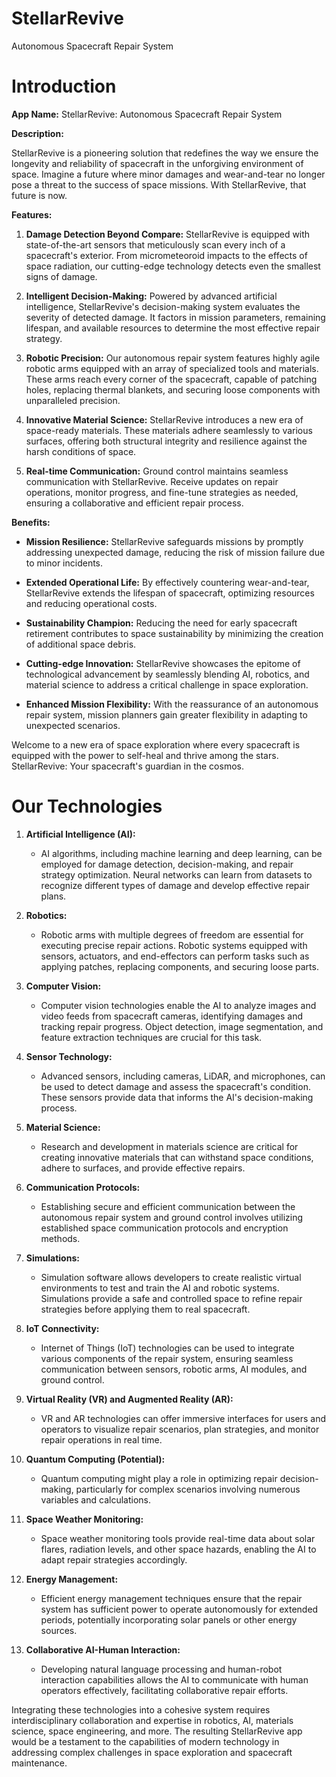 # StellarRevive
Autonomous Spacecraft Repair System

# Introduction

**App Name:** StellarRevive: Autonomous Spacecraft Repair System

**Description:**

StellarRevive is a pioneering solution that redefines the way we ensure the longevity and reliability of spacecraft in the unforgiving environment of space. Imagine a future where minor damages and wear-and-tear no longer pose a threat to the success of space missions. With StellarRevive, that future is now.

**Features:**

1. **Damage Detection Beyond Compare:** StellarRevive is equipped with state-of-the-art sensors that meticulously scan every inch of a spacecraft's exterior. From micrometeoroid impacts to the effects of space radiation, our cutting-edge technology detects even the smallest signs of damage.

2. **Intelligent Decision-Making:** Powered by advanced artificial intelligence, StellarRevive's decision-making system evaluates the severity of detected damage. It factors in mission parameters, remaining lifespan, and available resources to determine the most effective repair strategy.

3. **Robotic Precision:** Our autonomous repair system features highly agile robotic arms equipped with an array of specialized tools and materials. These arms reach every corner of the spacecraft, capable of patching holes, replacing thermal blankets, and securing loose components with unparalleled precision.

4. **Innovative Material Science:** StellarRevive introduces a new era of space-ready materials. These materials adhere seamlessly to various surfaces, offering both structural integrity and resilience against the harsh conditions of space.

5. **Real-time Communication:** Ground control maintains seamless communication with StellarRevive. Receive updates on repair operations, monitor progress, and fine-tune strategies as needed, ensuring a collaborative and efficient repair process.

**Benefits:**

- **Mission Resilience:** StellarRevive safeguards missions by promptly addressing unexpected damage, reducing the risk of mission failure due to minor incidents.
  
- **Extended Operational Life:** By effectively countering wear-and-tear, StellarRevive extends the lifespan of spacecraft, optimizing resources and reducing operational costs.
  
- **Sustainability Champion:** Reducing the need for early spacecraft retirement contributes to space sustainability by minimizing the creation of additional space debris.
  
- **Cutting-edge Innovation:** StellarRevive showcases the epitome of technological advancement by seamlessly blending AI, robotics, and material science to address a critical challenge in space exploration.
  
- **Enhanced Mission Flexibility:** With the reassurance of an autonomous repair system, mission planners gain greater flexibility in adapting to unexpected scenarios.
  
Welcome to a new era of space exploration where every spacecraft is equipped with the power to self-heal and thrive among the stars. StellarRevive: Your spacecraft's guardian in the cosmos.

# Our Technologies

1. **Artificial Intelligence (AI):**
   - AI algorithms, including machine learning and deep learning, can be employed for damage detection, decision-making, and repair strategy optimization. Neural networks can learn from datasets to recognize different types of damage and develop effective repair plans.

2. **Robotics:**
   - Robotic arms with multiple degrees of freedom are essential for executing precise repair actions. Robotic systems equipped with sensors, actuators, and end-effectors can perform tasks such as applying patches, replacing components, and securing loose parts.

3. **Computer Vision:**
   - Computer vision technologies enable the AI to analyze images and video feeds from spacecraft cameras, identifying damages and tracking repair progress. Object detection, image segmentation, and feature extraction techniques are crucial for this task.

4. **Sensor Technology:**
   - Advanced sensors, including cameras, LiDAR, and microphones, can be used to detect damage and assess the spacecraft's condition. These sensors provide data that informs the AI's decision-making process.

5. **Material Science:**
   - Research and development in materials science are critical for creating innovative materials that can withstand space conditions, adhere to surfaces, and provide effective repairs.

6. **Communication Protocols:**
   - Establishing secure and efficient communication between the autonomous repair system and ground control involves utilizing established space communication protocols and encryption methods.

7. **Simulations:**
   - Simulation software allows developers to create realistic virtual environments to test and train the AI and robotic systems. Simulations provide a safe and controlled space to refine repair strategies before applying them to real spacecraft.

8. **IoT Connectivity:**
   - Internet of Things (IoT) technologies can be used to integrate various components of the repair system, ensuring seamless communication between sensors, robotic arms, AI modules, and ground control.

9. **Virtual Reality (VR) and Augmented Reality (AR):**
   - VR and AR technologies can offer immersive interfaces for users and operators to visualize repair scenarios, plan strategies, and monitor repair operations in real time.

10. **Quantum Computing (Potential):**
    - Quantum computing might play a role in optimizing repair decision-making, particularly for complex scenarios involving numerous variables and calculations.

11. **Space Weather Monitoring:**
    - Space weather monitoring tools provide real-time data about solar flares, radiation levels, and other space hazards, enabling the AI to adapt repair strategies accordingly.

12. **Energy Management:**
    - Efficient energy management techniques ensure that the repair system has sufficient power to operate autonomously for extended periods, potentially incorporating solar panels or other energy sources.

13. **Collaborative AI-Human Interaction:**
    - Developing natural language processing and human-robot interaction capabilities allows the AI to communicate with human operators effectively, facilitating collaborative repair efforts.

Integrating these technologies into a cohesive system requires interdisciplinary collaboration and expertise in robotics, AI, materials science, space engineering, and more. The resulting StellarRevive app would be a testament to the capabilities of modern technology in addressing complex challenges in space exploration and spacecraft maintenance.
